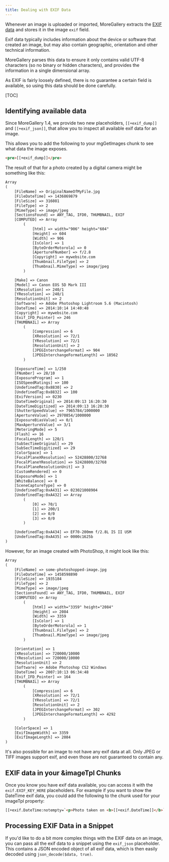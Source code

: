 ```yaml
---
title: Dealing with EXIF Data
---
```


Whenever an image is uploaded or imported, MoreGallery extracts the [EXIF data](https://en.wikipedia.org/wiki/Exchangeable_image_file_format) and stores it in the image `exif` field. 

Exif data typically includes information about the device or software that created an image, but may also contain geographic, orientation and other technical information.

MoreGallery parses this data to ensure it only contains valid UTF-8 characters (so no binary or hidden characters), and provides the information in a single dimensional array. 

As EXIF is fairly loosely defined, there is no guarantee a certain field is available, so using this data should be done carefully.

[TOC]

## Identifying available data

Since MoreGallery 1.4, we provide two new placeholders, `[[+exif_dump]]` and `[[+exif_json]]`, that allow you to inspect all available exif data for an image. 

This allows you to add the following to your mgGetImages chunk to see what data the image exposes.

```` html   
<pre>[[+exif_dump]]</pre>
````   

The result of that for a photo created by a digital camera might be something like this:


```` html   
Array
(
    [FileName] => OriginalNameOfMyFile.jpg
    [FileDateTime] => 1436869879
    [FileSize] => 316081
    [FileType] => 2
    [MimeType] => image/jpeg
    [SectionsFound] => ANY_TAG, IFD0, THUMBNAIL, EXIF
    [COMPUTED] => Array
        (
            [html] => width="906" height="604"
            [Height] => 604
            [Width] => 906
            [IsColor] => 1
            [ByteOrderMotorola] => 0
            [ApertureFNumber] => f/2.8
            [Copyright] => mywebsite.com
            [Thumbnail.FileType] => 2
            [Thumbnail.MimeType] => image/jpeg
        )

    [Make] => Canon
    [Model] => Canon EOS 5D Mark III
    [XResolution] => 240/1
    [YResolution] => 240/1
    [ResolutionUnit] => 2
    [Software] => Adobe Photoshop Lightroom 5.6 (Macintosh)
    [DateTime] => 2014:10:14 14:40:48
    [Copyright] => mywebsite.com
    [Exif_IFD_Pointer] => 246
    [THUMBNAIL] => Array
        (
            [Compression] => 6
            [XResolution] => 72/1
            [YResolution] => 72/1
            [ResolutionUnit] => 2
            [JPEGInterchangeFormat] => 904
            [JPEGInterchangeFormatLength] => 18562
        )

    [ExposureTime] => 1/250
    [FNumber] => 28/10
    [ExposureProgram] => 1
    [ISOSpeedRatings] => 100
    [UndefinedTag:0x8830] => 2
    [UndefinedTag:0x8832] => 100
    [ExifVersion] => 0230
    [DateTimeOriginal] => 2014:09:13 16:20:30
    [DateTimeDigitized] => 2014:09:13 16:20:30
    [ShutterSpeedValue] => 7965784/1000000
    [ApertureValue] => 2970854/1000000
    [ExposureBiasValue] => 0/1
    [MaxApertureValue] => 3/1
    [MeteringMode] => 5
    [Flash] => 16
    [FocalLength] => 120/1
    [SubSecTimeOriginal] => 29
    [SubSecTimeDigitized] => 29
    [ColorSpace] => 1
    [FocalPlaneXResolution] => 52428800/32768
    [FocalPlaneYResolution] => 52428800/32768
    [FocalPlaneResolutionUnit] => 3
    [CustomRendered] => 0
    [ExposureMode] => 1
    [WhiteBalance] => 0
    [SceneCaptureType] => 0
    [UndefinedTag:0xA431] => 023021008904
    [UndefinedTag:0xA432] => Array
        (
            [0] => 70/1
            [1] => 200/1
            [2] => 0/0
            [3] => 0/0
        )

    [UndefinedTag:0xA434] => EF70-200mm f/2.8L IS II USM
    [UndefinedTag:0xA435] => 0000c1625b
)
````

However, for an image created with PhotoShop, it might look like this:


```` html   
Array
(
    [FileName] => some-photoshopped-image.jpg
    [FileDateTime] => 1458598890
    [FileSize] => 1935184
    [FileType] => 2
    [MimeType] => image/jpeg
    [SectionsFound] => ANY_TAG, IFD0, THUMBNAIL, EXIF
    [COMPUTED] => Array
        (
            [html] => width="3359" height="2084"
            [Height] => 2084
            [Width] => 3359
            [IsColor] => 1
            [ByteOrderMotorola] => 1
            [Thumbnail.FileType] => 2
            [Thumbnail.MimeType] => image/jpeg
        )

    [Orientation] => 1
    [XResolution] => 720000/10000
    [YResolution] => 720000/10000
    [ResolutionUnit] => 2
    [Software] => Adobe Photoshop CS2 Windows
    [DateTime] => 2007:10:13 06:34:48
    [Exif_IFD_Pointer] => 164
    [THUMBNAIL] => Array
        (
            [Compression] => 6
            [XResolution] => 72/1
            [YResolution] => 72/1
            [ResolutionUnit] => 2
            [JPEGInterchangeFormat] => 302
            [JPEGInterchangeFormatLength] => 4292
        )

    [ColorSpace] => 1
    [ExifImageWidth] => 3359
    [ExifImageLength] => 2084
) 
````

It's also possible for an image to not have any exif data at all. Only JPEG or TIFF images support exif, and even those are not guaranteed to contain any. 

## EXIF data in your &imageTpl Chunks

Once you know you have exif data available, you can access it with the `exif.EXIF_KEY_HERE` placeholders. For example if you want to show the DateTime exif data, you could add the following to the chunk used for your imageTpl property:


```` html
[[+exif.DateTime:notempty=`<p>Photo taken on <b>[[+exif.DateTime]]</b>`]]
````

## Processing EXIF Data in a Snippet

If you'd like to do a bit more complex things with the EXIF data on an image, you can pass all the exif data to a snippet using the `exif_json` placeholder. This contains a JSON encoded object of all exif data, which is then easily decoded using `json_decode($data, true)`.
